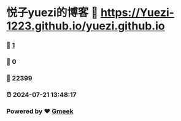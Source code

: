 # 悦子yuezi的博客 :link: https://Yuezi-1223.github.io/yuezi.github.io 
### :page_facing_up: [1](https://Yuezi-1223.github.io/yuezi.github.io/tag.html) 
### :speech_balloon: 0 
### :hibiscus: 22399 
### :alarm_clock: 2024-07-21 13:48:17 
### Powered by :heart: [Gmeek](https://github.com/Meekdai/Gmeek)
